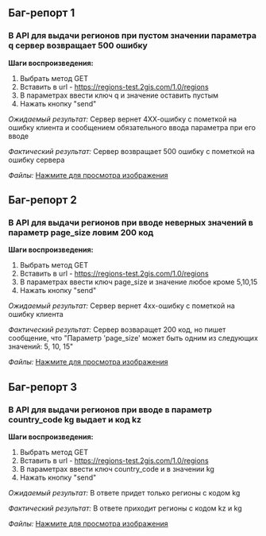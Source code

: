 ## Баг-репорт 1

### В API для выдачи регионов при пустом значении параметра q сервер возвращает 500 ошибку

**Шаги воспроизведения:**
1. Выбрать метод GET 
2. Вставить в url - https://regions-test.2gis.com/1.0/regions
3. В параметрах ввести ключ q и значение оставить пустым
4. Нажать кнопку "send"

*Ожидаемый результат:*
Сервер вернет 4ХХ-ошибку с пометкой на ошибку клиента и сообщением обязательного ввода параметра при его вводе

*Фактический результат:* 
Сервер возвращает 500 ошибку с пометкой на ошибку сервера

*Файлы:*
[Нажмите для просмотра изображения](https://monosnap.com/direct/1Uf42R7KkcCuTdoI8K8cXRSQrsNWPg)


## Баг-репорт 2

### В API для выдачи регионов при вводе неверных значений в параметр page_size ловим 200 код

**Шаги воспроизведения:**
1. Выбрать метод GET 
2. Вставить в url - https://regions-test.2gis.com/1.0/regions
3. В параметрах ввести ключ page_size и значение любое кроме 5,10,15
4. Нажать кнопку "send"

*Ожидаемый результат:*
Сервер вернет 4хх-ошибку с пометкой на ошибку клиента

*Фактический результат:*
Сервер возваращет 200 код, но пишет сообщение, что "Параметр 'page_size' может быть одним из следующих значений: 5, 10, 15"

*Файлы:*
[Нажмите для просмотра изображения](https://monosnap.com/direct/YkwXwVwly24sm5OsQTXXjETEHOJlk8)


## Баг-репорт 3

### В API для выдачи регионов при вводе в параметр country_code kg выдает и код kz

**Шаги воспроизведения:**
1. Выбрать метод GET 
2. Вставить в url - https://regions-test.2gis.com/1.0/regions
3. В параметрах ввести ключ country_code и в значении kg
4. Нажать кнопку "send"

*Ожидаемый результат:*
В ответе придет только регионы с кодом kg

*Фактический результат:*
В ответе приходит регионы с кодом kz и kg

*Файлы:*
[Нажмите для просмотра изображения](https://monosnap.com/direct/jDesNLhxk7n77lW0hwV0pLeiAa5k13)